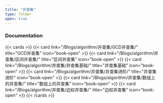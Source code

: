 ```yaml
---
title: "并查集"
type: folder
open: true
---
```


### Documentation

{{< cards >}}
  {{< card link="/Blogs/algorithm/并查集/GCD并查集/" title="GCD并查集" icon="book-open" >}}
  {{< card link="/Blogs/algorithm/并查集/区间并查集/" title="区间并查集" icon="book-open" >}}
  {{< card link="/Blogs/algorithm/并查集/并查集基础/" title="并查集基础" icon="book-open" >}}
  {{< card link="/Blogs/algorithm/并查集/并查集进阶/" title="并查集进阶" icon="book-open" >}}
  {{< card link="/Blogs/algorithm/并查集/数组上的并查集/" title="数组上的并查集" icon="book-open" >}}
  {{< card link="/Blogs/algorithm/并查集/边权并查集/" title="边权并查集" icon="book-open" >}}
{{< /cards >}}
